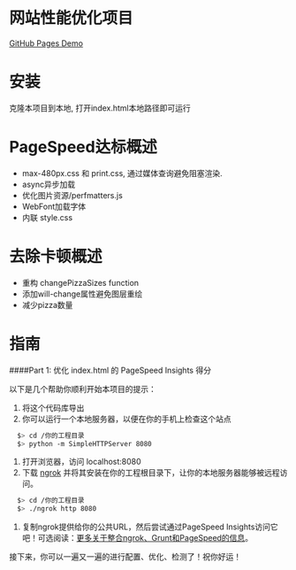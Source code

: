 # 网站性能优化项目

[GitHub Pages Demo](https://janicejiang.github.io/frontend-nanodegree-mobile-portfolio/)

# 安装
克隆本项目到本地, 打开index.html本地路径即可运行

# PageSpeed达标概述
- max-480px.css 和 print.css, 通过媒体查询避免阻塞渲染.
- async异步加载
- 优化图片资源/perfmatters.js
- WebFont加载字体
- 内联 style.css

# 去除卡顿概述
- 重构 changePizzaSizes function
- 添加will-change属性避免图层重绘
- 减少pizza数量

# 指南

####Part 1: 优化 index.html 的 PageSpeed Insights 得分

以下是几个帮助你顺利开始本项目的提示：

1. 将这个代码库导出
2. 你可以运行一个本地服务器，以便在你的手机上检查这个站点

```bash
  $> cd /你的工程目录
  $> python -m SimpleHTTPServer 8080
```

1. 打开浏览器，访问 localhost:8080
2. 下载 [ngrok](https://ngrok.com/) 并将其安装在你的工程根目录下，让你的本地服务器能够被远程访问。

``` bash
  $> cd /你的工程目录
  $> ./ngrok http 8080
```

1. 复制ngrok提供给你的公共URL，然后尝试通过PageSpeed Insights访问它吧！可选阅读：[更多关于整合ngrok、Grunt和PageSpeed的信息](http://www.jamescryer.com/2014/06/12/grunt-pagespeed-and-ngrok-locally-testing/)。

接下来，你可以一遍又一遍的进行配置、优化、检测了！祝你好运！
